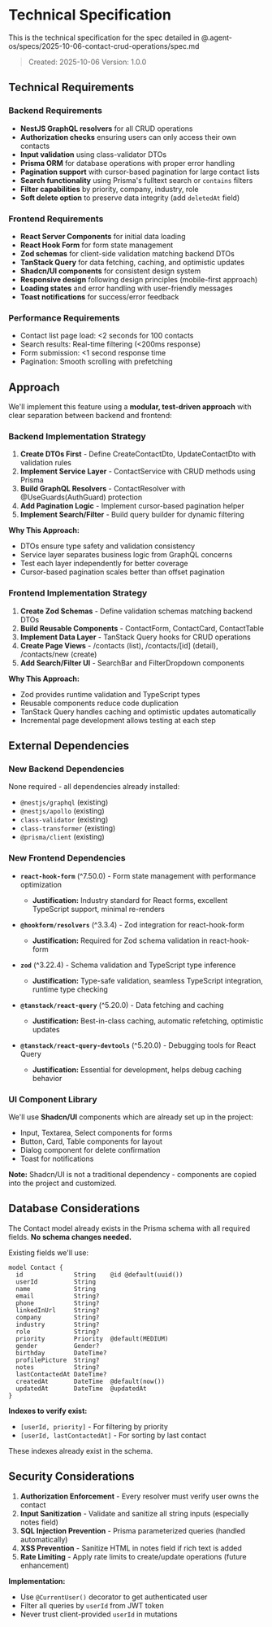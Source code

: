 # Technical Specification

This is the technical specification for the spec detailed in @.agent-os/specs/2025-10-06-contact-crud-operations/spec.md

> Created: 2025-10-06
> Version: 1.0.0

## Technical Requirements

### Backend Requirements

- **NestJS GraphQL resolvers** for all CRUD operations
- **Authorization checks** ensuring users can only access their own contacts
- **Input validation** using class-validator DTOs
- **Prisma ORM** for database operations with proper error handling
- **Pagination support** with cursor-based pagination for large contact lists
- **Search functionality** using Prisma's fulltext search or `contains` filters
- **Filter capabilities** by priority, company, industry, role
- **Soft delete option** to preserve data integrity (add `deletedAt` field)

### Frontend Requirements

- **React Server Components** for initial data loading
- **React Hook Form** for form state management
- **Zod schemas** for client-side validation matching backend DTOs
- **TanStack Query** for data fetching, caching, and optimistic updates
- **Shadcn/UI components** for consistent design system
- **Responsive design** following design principles (mobile-first approach)
- **Loading states** and error handling with user-friendly messages
- **Toast notifications** for success/error feedback

### Performance Requirements

- Contact list page load: <2 seconds for 100 contacts
- Search results: Real-time filtering (<200ms response)
- Form submission: <1 second response time
- Pagination: Smooth scrolling with prefetching

## Approach

We'll implement this feature using a **modular, test-driven approach** with clear separation between backend and frontend:

### Backend Implementation Strategy

1. **Create DTOs First** - Define CreateContactDto, UpdateContactDto with validation rules
2. **Implement Service Layer** - ContactService with CRUD methods using Prisma
3. **Build GraphQL Resolvers** - ContactResolver with @UseGuards(AuthGuard) protection
4. **Add Pagination Logic** - Implement cursor-based pagination helper
5. **Implement Search/Filter** - Build query builder for dynamic filtering

**Why This Approach:**
- DTOs ensure type safety and validation consistency
- Service layer separates business logic from GraphQL concerns
- Test each layer independently for better coverage
- Cursor-based pagination scales better than offset pagination

### Frontend Implementation Strategy

1. **Create Zod Schemas** - Define validation schemas matching backend DTOs
2. **Build Reusable Components** - ContactForm, ContactCard, ContactTable
3. **Implement Data Layer** - TanStack Query hooks for CRUD operations
4. **Create Page Views** - /contacts (list), /contacts/[id] (detail), /contacts/new (create)
5. **Add Search/Filter UI** - SearchBar and FilterDropdown components

**Why This Approach:**
- Zod provides runtime validation and TypeScript types
- Reusable components reduce code duplication
- TanStack Query handles caching and optimistic updates automatically
- Incremental page development allows testing at each step

## External Dependencies

### New Backend Dependencies

None required - all dependencies already installed:
- `@nestjs/graphql` (existing)
- `@nestjs/apollo` (existing)
- `class-validator` (existing)
- `class-transformer` (existing)
- `@prisma/client` (existing)

### New Frontend Dependencies

- **`react-hook-form`** (^7.50.0) - Form state management with performance optimization
  - **Justification:** Industry standard for React forms, excellent TypeScript support, minimal re-renders

- **`@hookform/resolvers`** (^3.3.4) - Zod integration for react-hook-form
  - **Justification:** Required for Zod schema validation in react-hook-form

- **`zod`** (^3.22.4) - Schema validation and TypeScript type inference
  - **Justification:** Type-safe validation, seamless TypeScript integration, runtime type checking

- **`@tanstack/react-query`** (^5.20.0) - Data fetching and caching
  - **Justification:** Best-in-class caching, automatic refetching, optimistic updates

- **`@tanstack/react-query-devtools`** (^5.20.0) - Debugging tools for React Query
  - **Justification:** Essential for development, helps debug caching behavior

### UI Component Library

We'll use **Shadcn/UI** components which are already set up in the project:
- Input, Textarea, Select components for forms
- Button, Card, Table components for layout
- Dialog component for delete confirmation
- Toast for notifications

**Note:** Shadcn/UI is not a traditional dependency - components are copied into the project and customized.

## Database Considerations

The Contact model already exists in the Prisma schema with all required fields. **No schema changes needed.**

Existing fields we'll use:
```prisma
model Contact {
  id              String    @id @default(uuid())
  userId          String
  name            String
  email           String?
  phone           String?
  linkedInUrl     String?
  company         String?
  industry        String?
  role            String?
  priority        Priority  @default(MEDIUM)
  gender          Gender?
  birthday        DateTime?
  profilePicture  String?
  notes           String?
  lastContactedAt DateTime?
  createdAt       DateTime  @default(now())
  updatedAt       DateTime  @updatedAt
}
```

**Indexes to verify exist:**
- `[userId, priority]` - For filtering by priority
- `[userId, lastContactedAt]` - For sorting by last contact

These indexes already exist in the schema.

## Security Considerations

1. **Authorization Enforcement** - Every resolver must verify user owns the contact
2. **Input Sanitization** - Validate and sanitize all string inputs (especially notes field)
3. **SQL Injection Prevention** - Prisma parameterized queries (handled automatically)
4. **XSS Prevention** - Sanitize HTML in notes field if rich text is added
5. **Rate Limiting** - Apply rate limits to create/update operations (future enhancement)

**Implementation:**
- Use `@CurrentUser()` decorator to get authenticated user
- Filter all queries by `userId` from JWT token
- Never trust client-provided `userId` in mutations
